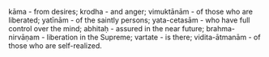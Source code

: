 kāma - from desires; krodha - and anger; vimuktānām - of those who are liberated; yatīnām - of the saintly persons; yata-cetasām - who have full control over the mind; abhitaḥ - assured in the near future; brahma-nirvāṇam - liberation in the Supreme; vartate - is there; vidita-ātmanām - of those who are self-realized.